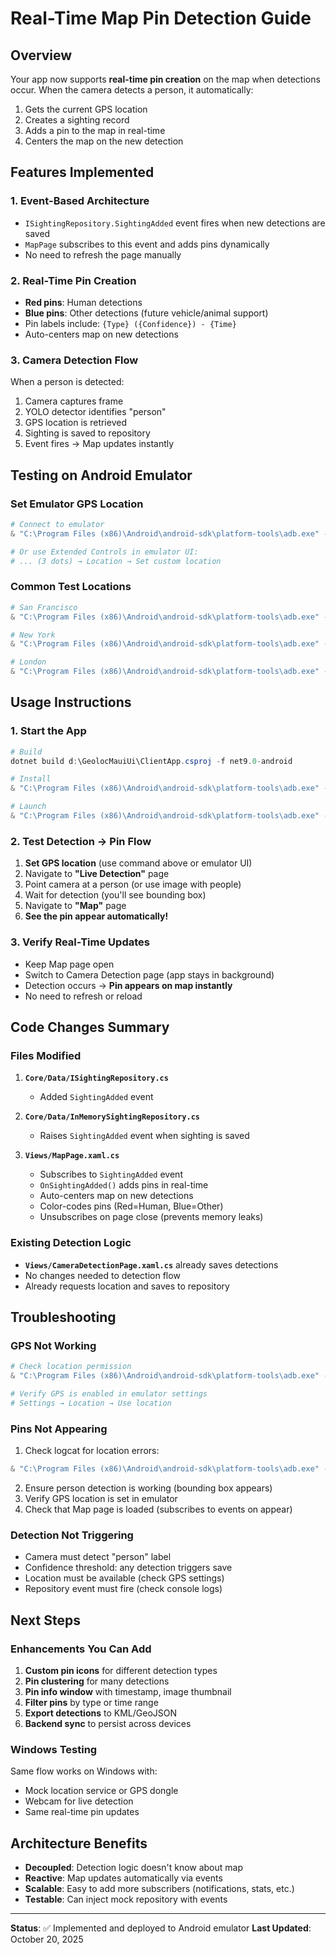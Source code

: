 # Real-Time Map Pin Detection Guide

## Overview
Your app now supports **real-time pin creation** on the map when detections occur. When the camera detects a person, it automatically:
1. Gets the current GPS location
2. Creates a sighting record
3. Adds a pin to the map in real-time
4. Centers the map on the new detection

## Features Implemented

### 1. Event-Based Architecture
- `ISightingRepository.SightingAdded` event fires when new detections are saved
- `MapPage` subscribes to this event and adds pins dynamically
- No need to refresh the page manually

### 2. Real-Time Pin Creation
- **Red pins**: Human detections
- **Blue pins**: Other detections (future vehicle/animal support)
- Pin labels include: `{Type} ({Confidence}) - {Time}`
- Auto-centers map on new detections

### 3. Camera Detection Flow
When a person is detected:
1. Camera captures frame
2. YOLO detector identifies "person"
3. GPS location is retrieved
4. Sighting is saved to repository
5. Event fires → Map updates instantly

## Testing on Android Emulator

### Set Emulator GPS Location
```powershell
# Connect to emulator
& "C:\Program Files (x86)\Android\android-sdk\platform-tools\adb.exe" -s emulator-5554 emu geo fix -122.084 37.4219

# Or use Extended Controls in emulator UI:
# ... (3 dots) → Location → Set custom location
```

### Common Test Locations
```powershell
# San Francisco
& "C:\Program Files (x86)\Android\android-sdk\platform-tools\adb.exe" -s emulator-5554 emu geo fix -122.4194 37.7749

# New York
& "C:\Program Files (x86)\Android\android-sdk\platform-tools\adb.exe" -s emulator-5554 emu geo fix -74.0060 40.7128

# London
& "C:\Program Files (x86)\Android\android-sdk\platform-tools\adb.exe" -s emulator-5554 emu geo fix -0.1276 51.5074
```

## Usage Instructions

### 1. Start the App
```powershell
# Build
dotnet build d:\GeolocMauiUi\ClientApp.csproj -f net9.0-android

# Install
& "C:\Program Files (x86)\Android\android-sdk\platform-tools\adb.exe" -s emulator-5554 install -r "d:\GeolocMauiUi\bin\Debug\net9.0-android\com.geoloc.clientapp-Signed.apk"

# Launch
& "C:\Program Files (x86)\Android\android-sdk\platform-tools\adb.exe" -s emulator-5554 shell am start -n com.geoloc.clientapp/crc641440c5aeb5906f31.MainActivity
```

### 2. Test Detection → Pin Flow
1. **Set GPS location** (use command above or emulator UI)
2. Navigate to **"Live Detection"** page
3. Point camera at a person (or use image with people)
4. Wait for detection (you'll see bounding box)
5. Navigate to **"Map"** page
6. **See the pin appear automatically!**

### 3. Verify Real-Time Updates
- Keep Map page open
- Switch to Camera Detection page (app stays in background)
- Detection occurs → **Pin appears on map instantly**
- No need to refresh or reload

## Code Changes Summary

### Files Modified
1. **`Core/Data/ISightingRepository.cs`**
   - Added `SightingAdded` event

2. **`Core/Data/InMemorySightingRepository.cs`**
   - Raises `SightingAdded` event when sighting is saved

3. **`Views/MapPage.xaml.cs`**
   - Subscribes to `SightingAdded` event
   - `OnSightingAdded()` adds pins in real-time
   - Auto-centers map on new detections
   - Color-codes pins (Red=Human, Blue=Other)
   - Unsubscribes on page close (prevents memory leaks)

### Existing Detection Logic
- **`Views/CameraDetectionPage.xaml.cs`** already saves detections
- No changes needed to detection flow
- Already requests location and saves to repository

## Troubleshooting

### GPS Not Working
```powershell
# Check location permission
& "C:\Program Files (x86)\Android\android-sdk\platform-tools\adb.exe" -s emulator-5554 shell pm grant com.geoloc.clientapp android.permission.ACCESS_FINE_LOCATION

# Verify GPS is enabled in emulator settings
# Settings → Location → Use location
```

### Pins Not Appearing
1. Check logcat for location errors:
```powershell
& "C:\Program Files (x86)\Android\android-sdk\platform-tools\adb.exe" -s emulator-5554 logcat -s "ClientApp"
```

2. Ensure person detection is working (bounding box appears)
3. Verify GPS location is set in emulator
4. Check that Map page is loaded (subscribes to events on appear)

### Detection Not Triggering
- Camera must detect "person" label
- Confidence threshold: any detection triggers save
- Location must be available (check GPS settings)
- Repository event must fire (check console logs)

## Next Steps

### Enhancements You Can Add
1. **Custom pin icons** for different detection types
2. **Pin clustering** for many detections
3. **Pin info window** with timestamp, image thumbnail
4. **Filter pins** by type or time range
5. **Export detections** to KML/GeoJSON
6. **Backend sync** to persist across devices

### Windows Testing
Same flow works on Windows with:
- Mock location service or GPS dongle
- Webcam for live detection
- Same real-time pin updates

## Architecture Benefits
- **Decoupled**: Detection logic doesn't know about map
- **Reactive**: Map updates automatically via events
- **Scalable**: Easy to add more subscribers (notifications, stats, etc.)
- **Testable**: Can inject mock repository with events

---

**Status**: ✅ Implemented and deployed to Android emulator
**Last Updated**: October 20, 2025
